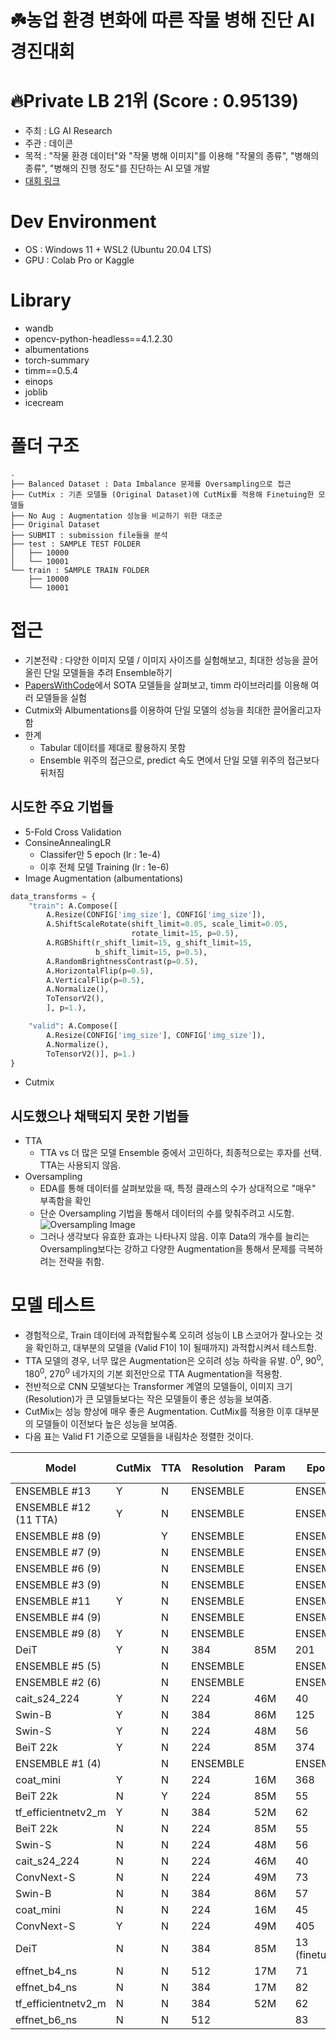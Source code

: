 # ☘️농업 환경 변화에 따른 작물 병해 진단 AI 경진대회

# 🔥Private LB 21위 (Score : 0.95139)
- 주최 : LG AI Research
- 주관 : 데이콘
- 목적 : "작물 환경 데이터"와 "작물 병해 이미지"를 이용해 "작물의 종류", "병해의 종류", "병해의 진행 정도"를 진단하는 AI 모델 개발
- [대회 링크](https://dacon.io/competitions/official/235870/overview/description)

# Dev Environment
- OS : Windows 11 + WSL2 (Ubuntu 20.04 LTS)
- GPU : Colab Pro or Kaggle

# Library
- wandb 
- opencv-python-headless==4.1.2.30 
- albumentations 
- torch-summary 
- timm==0.5.4 
- einops 
- joblib 
- icecream

# 폴더 구조
```
.
├── Balanced Dataset : Data Imbalance 문제를 Oversampling으로 접근
├── CutMix : 기존 모델들 (Original Dataset)에 CutMix를 적용해 Finetuing한 모델들
├── No Aug : Augmentation 성능을 비교하기 위한 대조군
├── Original Dataset
├── SUBMIT : submission file들을 분석
├── test : SAMPLE TEST FOLDER
│   ├── 10000
│   └── 10001
└── train : SAMPLE TRAIN FOLDER
    ├── 10000
    └── 10001
```

# 접근
- 기본전략 : 다양한 이미지 모델 / 이미지 사이즈를 실험해보고, 최대한 성능을 끌어올린 단일 모델들을 추려 Ensemble하기
- [PapersWithCode](https://paperswithcode.com/)에서 SOTA 모델들을 살펴보고, timm 라이브러리를 이용해 여러 모델들을 실험
- Cutmix와 Albumentations를 이용하여 단일 모델의 성능을 최대한 끌어올리고자 함
- 한계
    - Tabular 데이터를 제대로 활용하지 못함
    - Ensemble 위주의 접근으로, predict 속도 면에서 단일 모델 위주의 접근보다 뒤처짐

## 시도한 주요 기법들
- 5-Fold Cross Validation
- ConsineAnnealingLR
    - Classifer만 5 epoch (lr : 1e-4)
    - 이후 전체 모델 Training (lr : 1e-6)
- Image Augmentation (albumentations)
```python
data_transforms = {
    "train": A.Compose([
        A.Resize(CONFIG['img_size'], CONFIG['img_size']),
        A.ShiftScaleRotate(shift_limit=0.05, scale_limit=0.05,
                           rotate_limit=15, p=0.5),
        A.RGBShift(r_shift_limit=15, g_shift_limit=15,
                   b_shift_limit=15, p=0.5),
        A.RandomBrightnessContrast(p=0.5),
        A.HorizontalFlip(p=0.5),
        A.VerticalFlip(p=0.5),
        A.Normalize(),
        ToTensorV2(),
        ], p=1.),

    "valid": A.Compose([
        A.Resize(CONFIG['img_size'], CONFIG['img_size']),
        A.Normalize(),
        ToTensorV2()], p=1.)
}
```
- Cutmix

## 시도했으나 채택되지 못한 기법들
- TTA
    - TTA vs 더 많은 모델 Ensemble 중에서 고민하다, 최종적으로는 후자를 선택. TTA는 사용되지 않음.
- Oversampling
    - EDA를 통해 데이터를 살펴보았을 때, 특정 클래스의 수가 상대적으로 "매우" 부족함을 확인
    - 단순 Oversampling 기법을 통해서 데이터의 수를 맞춰주려고 시도함.
    ![Oversampling Image](https://i.imgur.com/uBPlTpV.png)
    - 그러나 생각보다 유효한 효과는 나타나지 않음. 이후 Data의 개수를 늘리는 Oversampling보다는 강하고 다양한 Augmentation을 통해서 문제를 극복하려는 전략을 취함.

# 모델 테스트
- 경험적으로, Train 데이터에 과적합될수록 오히려 성능이 LB 스코어가 잘나오는 것을 확인하고, 대부분의 모델을 (Valid F1이 1이 될때까지) 과적합시켜서 테스트함. 
- TTA 모델의 경우, 너무 많은 Augmentation은 오히려 성능 하락을 유발. 0<sup>0</sup>, 90<sup>0</sup>, 180<sup>0</sup>, 270<sup>0</sup> 네가지의 기본 회전만으로 TTA Augmentation을 적용함.
- 전반적으로 CNN 모델보다는 Transformer 계열의 모델들이, 이미지 크기(Resolution)가 큰 모델들보다는 작은 모델들이 좋은 성능을 보여줌.
- CutMix는 성능 향상에 매우 좋은 Augmentation. CutMix를 적용한 이후 대부분의 모델들이 이전보다 높은 성능을 보여줌.
- 다음 표는 Valid F1 기준으로 모델들을 내림차순 정렬한 것이다.

| Model | CutMix | TTA | Resolution | Param | Epoch | Train F1 | Valid F1 | Public LB | Note |
|---|---|---|---|---|---|---|---|---|---|
| ENSEMBLE #13 | Y | N | ENSEMBLE |  | ENSEMBLE |  |  | 0.949678674 | original_finecutmix_effnetv2m_swin_deit_b4ns512_coatmini224_beit224in22k_cait224_swinS224_convnextS224 |
| ENSEMBLE   #12 (11 TTA) | Y | N | ENSEMBLE |  | ENSEMBLE |  |  | 0.948370833 | finecutmix_TTA_effnetv2m_swin_deit_b4ns512_coatmini224_beit224in22k_cait224_swinS224_convnextS224 |
| ENSEMBLE #8 (9) |  | Y | ENSEMBLE |  | ENSEMBLE |  |  | 0.948030037 | effnetv2m(62)_swin(57)_deit_b4ns512_coatmini224_beit224in22k_cait224_swinS224_convnextS224_TTA |
| ENSEMBLE   #7 (9) |  | N | ENSEMBLE |  | ENSEMBLE |  |  | 0.947822635 | effnetv2m(62)_swin(57)_deit_b4ns512_coatmini224_beit224in22k_cait224_swinS224_convnextS224 |
| ENSEMBLE #6 (9) |  | N | ENSEMBLE |  | ENSEMBLE |  |  | 0.947634928 | effnetv2m(3)_swin(3)_deit_b4ns512_coatmini224_beit224in22k_cait224_swinS224_convnextS224 |
| ENSEMBLE   #3 (9) |  | N | ENSEMBLE |  | ENSEMBLE |  |  | 0.946883266 | effnetv2m(3)_swin(3)_deit_b4ns512_coatmini224_beit224in22k_cait224_swinS224_convnextS224 |
| ENSEMBLE #11 | Y | N | ENSEMBLE |  | ENSEMBLE |  |  | 0.946642688 | finecutmix_effnetv2m_swin_deit_b4ns512(160)_coatmini224_beit224in22k_cait224_swinS224_convnextS224 |
| ENSEMBLE   #4 (9) |  | N | ENSEMBLE |  | ENSEMBLE |  |  | 0.946176973 | effnetv2m(3)_swin(3)_deit_b4ns512_coatmini224_beit224in22k_cait224_[B]swinS224_convnextS224 |
| ENSEMBLE #9 (8) | Y | N | ENSEMBLE |  | ENSEMBLE |  |  | 0.946096307 | effnetv2m_swin_deit_coatmini224_beit224in22k_cait224_swinS224_convnextS224 |
| DeiT | Y | N | 384 | 85M | 201 | 0.8811 | 1 | 0.945885493 | w |
| ENSEMBLE #5 (5) |  | N | ENSEMBLE |  | ENSEMBLE |  |  | 0.94480485 | coatmini224_beit224in22k_cait224_[B]swinS224_convnextS224 |
| ENSEMBLE   #2 (6) |  | N | ENSEMBLE |  | ENSEMBLE |  |  | 0.944121324 | effnetv2m(3)_swinB(3)_deit_b4ns512_coatmini224 |
| cait_s24_224 | Y | N | 224 | 46M | 40 | 0.7338 | 1 | 0.942474188 |  |
| Swin-B | Y | N | 384 | 86M | 125 | 0.8078 | 1 | 0.941872109 |  |
| Swin-S | Y | N | 224 | 48M | 56 | 0.8685 | 1 | 0.941198225 | swin_small_patch4_window7_224 |
| BeiT   22k | Y | N | 224 | 85M | 374 | 0.8792 | 1 | 0.941053769 | beit_base_patch16_224_in22k |
| ENSEMBLE #1 (4) |  | N | ENSEMBLE |  | ENSEMBLE |  |  | 0.939868495 | effnetv2m(3)_swinB(3)_deit_b4ns(50) |
| coat_mini | Y | N | 224 | 16M | 368 | 0.7699 | 1 | 0.937212932 |  |
| BeiT 22k | N | Y | 224 | 85M | 55 |  | 1 | 0.935879431 | beit_base_patch16_224_in22k |
| tf_efficientnetv2_m | Y | N | 384 | 52M | 62 | 0.7111 | 1 | 0.93544119 | tf_efficientnetv2_m |
| BeiT 22k | N | N | 224 | 85M | 55 | 0.9918 | 1 | 0.935041547 | beit_base_patch16_224_in22k |
| Swin-S | N | N | 224 | 48M | 56 | 0.9968 | 1 | 0.934686009 | swin_small_patch4_window7_224 |
| cait_s24_224 | N | N | 224 | 46M | 40 | 0.9913 | 1 | 0.932752062 |  |
| ConvNext-S | N | N | 224 | 49M | 73 | 0.9967 | 1 | 0.932625441 | convnext_small |
| Swin-B | N | N | 384 | 86M | 57 | 0.9959 | 1 | 0.932183115 | swin_base_patch4_window12_384 |
| coat_mini | N | N | 224 | 16M | 45 | 0.9968 | 1 | 0.931627762 |  |
| ConvNext-S | Y | N | 224 | 49M | 405 |  | 1 | 0.931021272 | convnext_small |
| DeiT | N | N | 384 | 85M | 13   (finetune) | 0.9878 | 0.9952 | 0.927680222 | deit_base_distilled_patch16_384 |
| effnet_b4_ns | N | N | 512 | 17M | 71 | 0.9893 | 1 | 0.927216641 | tf_efficientnet_b4_ns |
| effnet_b4_ns | N | N | 384 | 17M | 82 | 0.9896 | 1 | 0.925359356 | tf_efficientnet_b4_ns |
| tf_efficientnetv2_m | N | N | 384 | 52M | 62 | 0.9926 | 1 | 0.925318381 | tf_efficientnetv2_m |
| effnet_b6_ns | N | N | 512 | 　 | 83 | 0.994 | 1 | 0.908087196 | tf_efficientnet_b6_ns |


